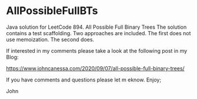 # AllPossibleFullBTs
Java solution for LeetCode 894. All Possible Full Binary Trees
The solution contains a test scaffolding.
Two approaches are included.
The first does not use memoization.
The second does.

If interested in my comments please take a look at the following post in my Blog:

https://www.johncanessa.com/2020/09/07/all-possible-full-binary-trees/

If you have comments and questions please let m eknow.
Enjoy;

John
